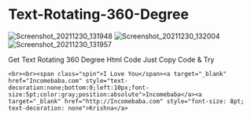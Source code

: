 # Text-Rotating-360-Degree
![Screenshot_20211230_131948](https://user-images.githubusercontent.com/66056563/147732749-6221fd13-9e85-47e9-8be5-5f11a796fdbb.jpg)
![Screenshot_20211230_132004](https://user-images.githubusercontent.com/66056563/147732760-b0d57736-878b-4f10-867e-b8720c987f0a.jpg)
![Screenshot_20211230_131957](https://user-images.githubusercontent.com/66056563/147732766-332b520e-b080-4602-9d9d-a9410c249c29.jpg)

Get Text Rotating 360 Degree Html Code Just Copy Code &amp; Try
<!DOCTYPE html>

<script type='text/javascript' src='https://incomebaba.com/'></script><!-- By: Krishna sahu -->

<style>

        @keyframes spin {from {} to {transform:rotate(360deg);}}

        .spin:hover {animation-name:spin;animation-duration:3s;position:absolute;}

    </style>

    <br><br><span class="spin">I Love You</span><a target="_blank" href="Incomebaba.com" style="text-decoration:none;bottom:0;left:10px;font-size:5pt;color:gray;position:absolute">Incomebaba</a><a target="_blank" href="http://Incomebaba.com" style="font-size: 8pt; text-decoration: none">Krishna</a>
